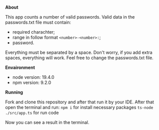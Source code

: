 **About**

This app counts a number of valid passwords. Valid data in the passwords.txt file must contain:

- required charachter;
- range in follow format `<number>-<number>:`;
- password.

Everything must be separated by a space.
Don't worry, if you add extra spaces, everything will work.
Feel free to change the passwords.txt file.

**Envaironment**

- node version: 19.4.0
- npm version: 9.2.0

**Running**

Fork and clone this repository and after that run it by your IDE.
After that open the terminal and run:
`npm i` for install necessary packages
`ts-node ./src/app.ts` for run code

Now you can see a result in the terminal.

